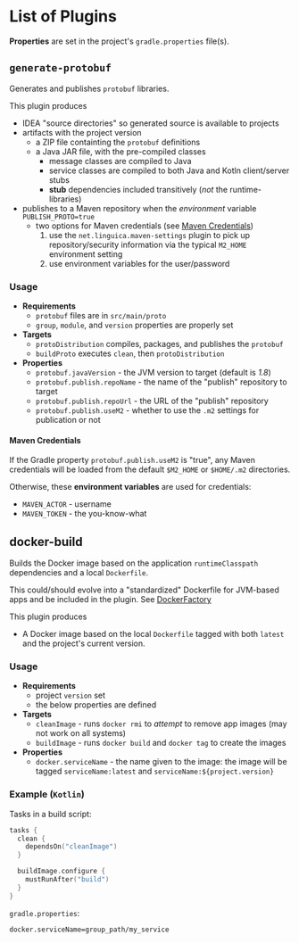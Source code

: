 # List of Plugins

**Properties** are set in the project's `gradle.properties` file(s).

## `generate-protobuf`

Generates and publishes `protobuf` libraries.

This plugin produces

- IDEA "source directories" so generated source is available to projects
- artifacts with the project version
  - a ZIP file containting the `protobuf` definitions
  - a Java JAR file, with the pre-compiled classes
    - message classes are compiled to Java
    - service classes are compiled to both Java and Kotln client/server stubs
    - **stub** dependencies included transitively (_not_ the runtime-libraries)
- publishes to a Maven repository when the _environment_ variable `PUBLISH_PROTO=true`
  - two options for Maven credentials (see [Maven Credentials](#maven-credentials))
    1. use the `net.linguica.maven-settings` plugin to pick up repository/security information via the typical `M2_HOME` environment setting
    2. use environment variables for the user/password

### Usage

- **Requirements**
  - `protobuf` files are in `src/main/proto`
  - `group`, `module`, and `version` properties are properly set
- **Targets**
  - `protoDistribution` compiles, packages, and publishes the `protobuf`
  - `buildProto` executes `clean`, then `protoDistribution`
- **Properties**
  - `protobuf.javaVersion` - the JVM version to target (default is _1.8_)
  - `protobuf.publish.repoName` - the name of the "publish" repository to target
  - `protobuf.publish.repoUrl` - the URL of the "publish" repository
  - `protobuf.publish.useM2` - whether to use the `.m2` settings for publication or not

#### Maven Credentials

If the Gradle property `protobuf.publish.useM2` is "true", any Maven credentials will be loaded from the default `$M2_HOME` or `$HOME/.m2` directories.

Otherwise, these **environment variables** are used for credentials:

- `MAVEN_ACTOR` - username
- `MAVEN_TOKEN` - the you-know-what

## docker-build

Builds the Docker image based on the application `runtimeClasspath` dependencies and a local `Dockerfile`.

This could/should evolve into a "standardized" Dockerfile for JVM-based apps and be included in the plugin. See [DockerFactory](src/main/kotlin/DockerFactory.kt)

This plugin produces

- A Docker image based on the local `Dockerfile` tagged with both `latest` and the project's current version.

### Usage

- **Requirements**
  - project `version` set
  - the below properties are defined
- **Targets**
  - `cleanImage` - runs `docker rmi` to _attempt_ to remove app images (may not work on all systems)
  - `buildImage` - runs `docker build` and `docker tag` to create the images
- **Properties**
  - `docker.serviceName` - the name given to the image: the image will be tagged `serviceName:latest` and `serviceName:${project.version}`

### Example (`Kotlin`)

Tasks in a build script:

```kotlin
tasks {
  clean {
    dependsOn("cleanImage")
  }

  buildImage.configure {
    mustRunAfter("build")
  }
}
```

`gradle.properties`:

```properties
docker.serviceName=group_path/my_service
```
